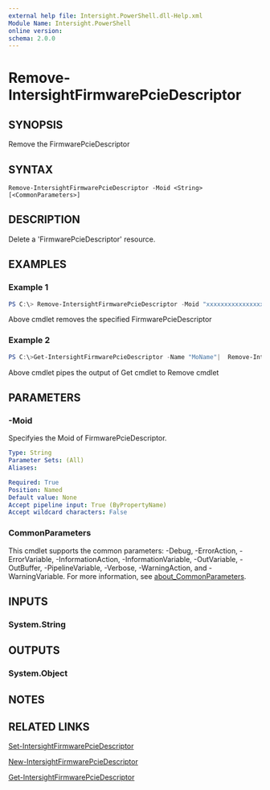 ```yaml
---
external help file: Intersight.PowerShell.dll-Help.xml
Module Name: Intersight.PowerShell
online version:
schema: 2.0.0
---
```


# Remove-IntersightFirmwarePcieDescriptor

## SYNOPSIS
Remove the FirmwarePcieDescriptor

## SYNTAX

```
Remove-IntersightFirmwarePcieDescriptor -Moid <String> [<CommonParameters>]
```

## DESCRIPTION
Delete a &apos;FirmwarePcieDescriptor&apos; resource.

## EXAMPLES

### Example 1
```powershell
PS C:\> Remove-IntersightFirmwarePcieDescriptor -Moid "xxxxxxxxxxxxxxxxxxxxxxxxxxx"
```
Above cmdlet removes the specified FirmwarePcieDescriptor 

### Example 2
```powershell
PS C:\>Get-IntersightFirmwarePcieDescriptor -Name "MoName"|  Remove-IntersightFirmwarePcieDescriptor
```
Above cmdlet pipes the output of Get cmdlet to Remove cmdlet

## PARAMETERS

### -Moid
Specifyies the Moid of FirmwarePcieDescriptor.

```yaml
Type: String
Parameter Sets: (All)
Aliases:

Required: True
Position: Named
Default value: None
Accept pipeline input: True (ByPropertyName)
Accept wildcard characters: False
```

### CommonParameters
This cmdlet supports the common parameters: -Debug, -ErrorAction, -ErrorVariable, -InformationAction, -InformationVariable, -OutVariable, -OutBuffer, -PipelineVariable, -Verbose, -WarningAction, and -WarningVariable. For more information, see [about_CommonParameters](http://go.microsoft.com/fwlink/?LinkID=113216).

## INPUTS

### System.String

## OUTPUTS

### System.Object
## NOTES

## RELATED LINKS

[Set-IntersightFirmwarePcieDescriptor](./Set-IntersightFirmwarePcieDescriptor.md)

[New-IntersightFirmwarePcieDescriptor](./New-IntersightFirmwarePcieDescriptor.md)

[Get-IntersightFirmwarePcieDescriptor](./Get-IntersightFirmwarePcieDescriptor.md)


